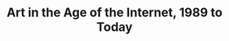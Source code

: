 ---
ee_id_show: '4424'
site: '1'
type: '5'
title: Art in the Age of the Internet, 1989 to Today
url: art-in-the-age-of-the-internet-1989-to-today
live_url: ''
year: '2018'
venue: ICA Boston
state_country: Boston
pitch: in d corner w/ Majerus &amp; Catala :)
ps: ''
imgs: ICA-Boston-2018-03-install-3-database-cm-P29H.jpg
things: "[185] [2005-021-super-landscape-1] 2005-021 Super Landscape #1"
layout: shows
---